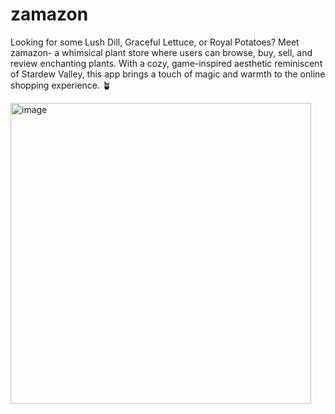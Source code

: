 # zamazon
Looking for some Lush Dill, Graceful Lettuce, or Royal Potatoes? Meet zamazon- a whimsical plant store where users can browse, buy, sell, and review enchanting plants. With a cozy, game-inspired aesthetic reminiscent of Stardew Valley, this app brings a touch of magic and warmth to the online shopping experience. 🪴

<img width="481" alt="image" src="https://github.com/user-attachments/assets/0d2b84c9-b3f2-4c48-8f75-95e5938d78a2" />
